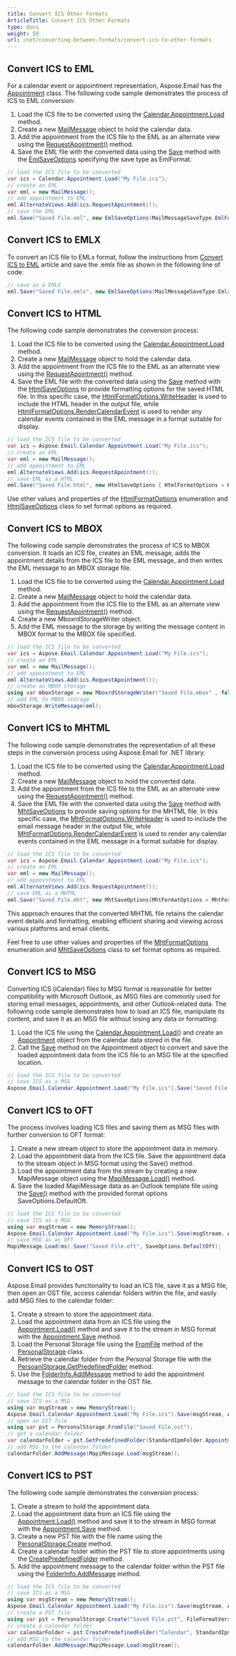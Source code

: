 ```yaml
---
title: Convert ICS Other Formats
ArticleTitle: Convert ICS Other Formats
type: docs
weight: 50
url: /net/converting-between-formats/convert-ics-to-other-formats
--- 
```


## **Convert ICS to EML**

For a calendar event or appointment representation, Aspose.Email has the [Appointment](https://reference.aspose.com/email/net/aspose.email.calendar/appointment/#appointment-class) class. The following code sample demonstrates the process of ICS to EML conversion:

1. Load the ICS file to be converted using the [Calendar.Appointment.Load](https://reference.aspose.com/email/net/aspose.email.calendar/appointment/load/#load_3) method.
2. Create a new [MailMessage](https://reference.aspose.com/email/net/aspose.email/mailmessage/#mailmessage-class) object to hold the calendar data. 
3. Add the appointment from the ICS file to the EML as an alternate view using the [RequestApointment()](https://reference.aspose.com/email/net/aspose.email.calendar/appointment/requestapointment/#requestapointment) method. 
4. Save the EML file with the converted data using the [Save](https://reference.aspose.com/email/net/aspose.email/mailmessage/save/#save_3) method with the [EmlSaveOptions](https://reference.aspose.com/email/net/aspose.email/emlsaveoptions/emlsaveoptions/#emlsaveoptions-constructor) specifying the save type as EmlFormat. 

```cs
// load the ICS file to be converted
var ics = Calendar.Appointment.Load("My File.ics");
// create an EML
var eml = new MailMessage();
// add appointment to EML
eml.AlternateViews.Add(ics.RequestApointment());
// save the EML
eml.Save("Saved File.eml", new EmlSaveOptions(MailMessageSaveType.EmlFormat));
```

## **Convert ICS to EMLX**

To convert an ICS file to EMLx format, follow the instructions from [Convert ICS to EML](#convert-ics-to-eml) article and save the .emlx file as shown in the following line of code:

```cs
// save as a EMLX
eml.Save("Saved File.emlx", new EmlSaveOptions(MailMessageSaveType.EmlxFormat));
```

## **Convert ICS to HTML**

The following code sample demonstrates the conversion process:

1. Load the ICS file to be converted using the [Calendar.Appointment.Load](https://reference.aspose.com/email/net/aspose.email.calendar/appointment/load/#load_3) method.
2. Create a new [MailMessage](https://reference.aspose.com/email/net/aspose.email/mailmessage/#mailmessage-class) object to hold the calendar data. 
3. Add the appointment from the ICS file to the EML as an alternate view using the [RequestApointment()](https://reference.aspose.com/email/net/aspose.email.calendar/appointment/requestapointment/#requestapointment) method. 
4. Save the EML file with the converted data using the [Save](https://reference.aspose.com/email/net/aspose.email/mailmessage/save/#save_3) method with the [HtmlSaveOptions](https://reference.aspose.com/email/net/aspose.email/htmlsaveoptions/#htmlsaveoptions-class) to provide formatting options for the saved HTML file. In this specific case, the [HtmlFormatOptions.WriteHeader](https://reference.aspose.com/email/net/aspose.email/htmlformatoptions/#htmlformatoptions-enumeration) is used to include the HTML header in the output file, while [HtmlFormatOptions.RenderCalendarEvent](https://reference.aspose.com/email/net/aspose.email/htmlformatoptions/#htmlformatoptions-enumeration) is used to render any calendar events contained in the EML message in a format suitable for display. 

```cs
// load the ICS file to be converted
var ics = Aspose.Email.Calendar.Appointment.Load("My File.ics");
// create an EML
var eml = new MailMessage();
// add appointment to EML
eml.AlternateViews.Add(ics.RequestApointment());
// save EML as a HTML
eml.Save("Saved File.html", new HtmlSaveOptions { HtmlFormatOptions = HtmlFormatOptions.WriteHeader | HtmlFormatOptions.RenderCalendarEvent });
```

Use other values and properties of the [HtmlFormatOptions](https://reference.aspose.com/email/net/aspose.email/htmlformatoptions/#htmlformatoptions-enumeration) enumeration and [HtmlSaveOptions](https://reference.aspose.com/email/net/aspose.email/htmlsaveoptions/#htmlsaveoptions-class) class to set format options as required.

## **Convert ICS to MBOX**

The following code sample demonstrates the process of ICS to MBOX conversion. It loads an ICS file, creates an EML message, adds the appointment details from the ICS file to the EML message, and then writes the EML message to an MBOX storage file.

1. Load the ICS file to be converted using the [Calendar.Appointment.Load](https://reference.aspose.com/email/net/aspose.email.calendar/appointment/load/#load_3) method.
2. Create a new [MailMessage](https://reference.aspose.com/email/net/aspose.email/mailmessage/#mailmessage-class) object to hold the calendar data. 
3. Add the appointment from the ICS file to the EML as an alternate view using the [RequestApointment()](https://reference.aspose.com/email/net/aspose.email.calendar/appointment/requestapointment/#requestapointment) method.
4. Create a new MboxrdStorageWriter object.
5. Add the EML message to the storage by writing the message content in MBOX format to the MBOX file specified.


```cs
// load the ICS file to be converted
var ics = Aspose.Email.Calendar.Appointment.Load("My File.ics");
// create an EML
var eml = new MailMessage();
// add appointment to EML
eml.AlternateViews.Add(ics.RequestApointment());
// create an MBOX storage
using var mboxStorage = new MboxrdStorageWriter("Saved File.mbox" , false);
// add EML to MBOX storage
mboxStorage.WriteMessage(eml);
```

## **Convert ICS to MHTML**

The following code sample demonstrates the representation of all these steps in the conversion process using Aspose.Email for .NET library:

1. Load the ICS file to be converted using the [Calendar.Appointment.Load](https://reference.aspose.com/email/net/aspose.email.calendar/appointment/load/#load_3) method.
2. Create a new [MailMessage](https://reference.aspose.com/email/net/aspose.email/mailmessage/#mailmessage-class) object to hold the converted data. 
3. Add the appointment from the ICS file to the EML as an alternate view using the [RequestApointment()](https://reference.aspose.com/email/net/aspose.email.calendar/appointment/requestapointment/#requestapointment) method.
4. Save the EML file with the converted data using the [Save](https://reference.aspose.com/email/net/aspose.email/mailmessage/save/#save_3) method with [MhtSaveOptions](https://reference.aspose.com/email/net/aspose.email/mhtsaveoptions/#mhtsaveoptions-class) to provide saving options for the MHTML file. In this specific case, the [MhtFormatOptions.WriteHeader](https://reference.aspose.com/email/net/aspose.email/mhtformatoptions/#mhtformatoptions-enumeration) is used to include the email message header in the output file, while [MhtFormatOptions.RenderCalendarEvent](https://reference.aspose.com/email/net/aspose.email/mhtformatoptions/#mhtformatoptions-enumeration) is used to render any calendar events contained in the EML message in a format suitable for display.


```cs
// load the ICS file to be converted
var ics = Aspose.Email.Calendar.Appointment.Load("My File.ics");
// create an EML
var eml = new MailMessage();
// add appointment to EML
eml.AlternateViews.Add(ics.RequestApointment());
// save EML as a MHTML
eml.Save("Saved File.mht", new MhtSaveOptions{MhtFormatOptions = MhtFormatOptions.WriteHeader | MhtFormatOptions.RenderCalendarEvent});
```

This approach ensures that the converted MHTML file retains the calendar event details and formatting, enabling efficient sharing and viewing across various platforms and email clients.

Feel free to use other values and properties of the [MhtFormatOptions](https://reference.aspose.com/email/net/aspose.email/mhtformatoptions/#mhtformatoptions-enumeration) enumeration and [MhtSaveOptions](https://reference.aspose.com/email/net/aspose.email/mhtsaveoptions/#mhtsaveoptions-class) class to set format options as required.

## **Convert ICS to MSG**

Converting ICS (iCalendar) files to MSG format is reasonable for better compatibility with Microsoft Outlook, as MSG files are commonly used for storing email messages, appointments, and other Outlook-related data. The following code sample demonstrates how to load an ICS file, manipulate its content, and save it as an MSG file without losing any data or formatting:

1. Load the ICS file using the [Calendar.Appointment.Load()](https://reference.aspose.com/email/net/aspose.email.calendar/appointment/load/#load_3) and create an [Appointment](https://reference.aspose.com/email/net/aspose.email.calendar/appointment/#appointment-class) object from the calendar data stored in the file.
2. Call the [Save](https://reference.aspose.com/email/net/aspose.email.calendar/appointment/save/#save_4) method on the Appointment object to convert and save the loaded appointment data from the ICS file to an MSG file at the specified location.

```cs
// load the ICS file to be converted
// save ICS as a MSG
Aspose.Email.Calendar.Appointment.Load("My File.ics").Save("Saved File.msg", AppointmentSaveFormat.Msg);
```

## **Convert ICS to OFT**

The process involves loading ICS files and saving them as MSG files with further conversion to OFT format: 

1. Create a new stream object to store the appointment data in memory.
2. Load the appointment data from the ICS file. Save the appointment data to the stream object in MSG format using the Save() method.
3. Load the appointment data from the stream by creating a new MapiMessage object using the [MapiMessage.Load()](https://reference.aspose.com/email/net/aspose.email.mapi/mapimessage/load/#load) method.
4. Save the loaded MapiMessage data as an Outlook template file using the [Save()](https://reference.aspose.com/email/net/aspose.email.mapi/mapimessage/save/#save_3) method with the provided format options SaveOptions.DefaultOft.

```cs
// load the ICS file to be converted
// save ICS as a MSG
using var msgStream = new MemoryStream();
Aspose.Email.Calendar.Appointment.Load("My File.ics").Save(msgStream, AppointmentSaveFormat.Msg);
// save MSG as an OFT
MapiMessage.Load(ms).Save("Saved File.oft", SaveOptions.DefaultOft);
```

## **Convert ICS to OST**

Aspose.Email provides functionality to load an ICS file, save it as a MSG file, then open an OST file, access calendar folders within the file, and easily add MSG files to the calendar folder:

1. Create a stream to store the appointment data.
2. Load the appointment data from an ICS file using the [Appointment.Load()](https://reference.aspose.com/email/net/aspose.email.calendar/appointment/load/#load_3) method and save it to the stream in MSG format with the [Appointment.Save](https://reference.aspose.com/email/net/aspose.email.calendar/appointment/save/#save_4) method.
3. Load the Personal Storage file using the [FromFile](https://reference.aspose.com/email/net/aspose.email.storage.pst/personalstorage/fromfile/#fromfile) method of the [PersonalStorage](https://reference.aspose.com/email/net/aspose.email.storage.pst/personalstorage/#personalstorage-class) class.
4. Retrieve the calendar folder from the Personal Storage file with the [PersoanlStorage.GetPredefinedFolder](https://reference.aspose.com/email/net/aspose.email.storage.pst/personalstorage/getpredefinedfolder/) method.
5. Use the [FolderInfo.AddMessage](https://reference.aspose.com/email/net/aspose.email.storage.pst/folderinfo/addmessage/) method to add the appointment message to the calendar folder in the OST file.

```cs
// load the ICS file to be converted
// save ICS as a MSG
using var msgStream = new MemoryStream();
Aspose.Email.Calendar.Appointment.Load("My File.ics").Save(msgStream, AppointmentSaveFormat.Msg);
// open an OST file
using var pst = PersonalStorage.FromFile("Saved File.ost");
// get a calendar folder
var calendarFolder = pst.GetPredefinedFolder(StandardIpmFolder.Appointments);
// add MSG to the calendar folder
calendarFolder.AddMessage(MapiMessage.Load(msgStream));
```

## **Convert ICS to PST**


The following code sample demonstrates the conversion process:

1. Create a stream to hold the appointment data.
2. Load the appointment data from an ICS file using the [Appointment.Load()](https://reference.aspose.com/email/net/aspose.email.calendar/appointment/load/#load_3) method and save it to the stream in MSG format with the [Appointment.Save](https://reference.aspose.com/email/net/aspose.email.calendar/appointment/save/#save_4) method.
3. Create a new PST file with the file name using the [PersonalStorage.Create](https://reference.aspose.com/email/net/aspose.email.storage.pst/personalstorage/create/#create_4) method.
4. Create a calendar folder within the PST file to store appointments using the [CreatePredefinedFolder](https://reference.aspose.com/email/net/aspose.email.storage.pst/personalstorage/createpredefinedfolder/#createpredefinedfolder) method.
5. Add the appointment message to the calendar folder within the PST file using the [FolderInfo.AddMessage](https://reference.aspose.com/email/net/aspose.email.storage.pst/folderinfo/addmessage/) method.

```cs
// load the ICS file to be converted
// save ICS as a MSG
using var msgStream = new MemoryStream();
Aspose.Email.Calendar.Appointment.Load("My File.ics").Save(msgStream, AppointmentSaveFormat.Msg);
// create a PST file
using var pst = PersonalStorage.Create("Saved File.pst", FileFormatVersion.Unicode);
// create a calendar folder
var calendarFolder = pst.CreatePredefinedFolder("Calendar", StandardIpmFolder.Appointments);
// add MSG to the calendar folder
calendarFolder.AddMessage(MapiMessage.Load(msgStream));
```
